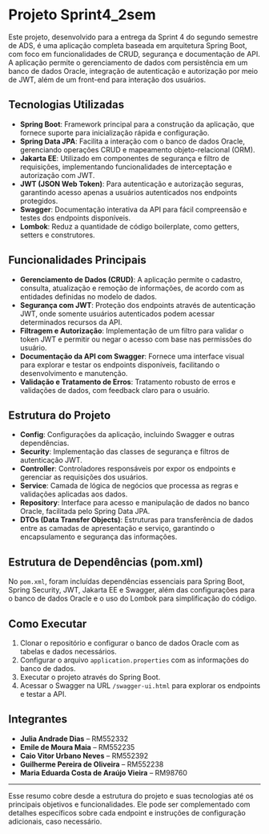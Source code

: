 # Projeto Sprint4_2sem

Este projeto, desenvolvido para a entrega da Sprint 4 do segundo semestre de ADS, é uma aplicação completa baseada em arquitetura Spring Boot, com foco em funcionalidades de CRUD, segurança e documentação de API. A aplicação permite o gerenciamento de dados com persistência em um banco de dados Oracle, integração de autenticação e autorização por meio de JWT, além de um front-end para interação dos usuários.

## Tecnologias Utilizadas
- **Spring Boot**: Framework principal para a construção da aplicação, que fornece suporte para inicialização rápida e configuração.
- **Spring Data JPA**: Facilita a interação com o banco de dados Oracle, gerenciando operações CRUD e mapeamento objeto-relacional (ORM).
- **Jakarta EE**: Utilizado em componentes de segurança e filtro de requisições, implementando funcionalidades de interceptação e autorização com JWT.
- **JWT (JSON Web Token)**: Para autenticação e autorização seguras, garantindo acesso apenas a usuários autenticados nos endpoints protegidos.
- **Swagger**: Documentação interativa da API para fácil compreensão e testes dos endpoints disponíveis.
- **Lombok**: Reduz a quantidade de código boilerplate, como getters, setters e construtores.

## Funcionalidades Principais
- **Gerenciamento de Dados (CRUD)**: A aplicação permite o cadastro, consulta, atualização e remoção de informações, de acordo com as entidades definidas no modelo de dados.
- **Segurança com JWT**: Proteção dos endpoints através de autenticação JWT, onde somente usuários autenticados podem acessar determinados recursos da API.
- **Filtragem e Autorização**: Implementação de um filtro para validar o token JWT e permitir ou negar o acesso com base nas permissões do usuário.
- **Documentação da API com Swagger**: Fornece uma interface visual para explorar e testar os endpoints disponíveis, facilitando o desenvolvimento e manutenção.
- **Validação e Tratamento de Erros**: Tratamento robusto de erros e validações de dados, com feedback claro para o usuário.

## Estrutura do Projeto
- **Config**: Configurações da aplicação, incluindo Swagger e outras dependências.
- **Security**: Implementação das classes de segurança e filtros de autenticação JWT.
- **Controller**: Controladores responsáveis por expor os endpoints e gerenciar as requisições dos usuários.
- **Service**: Camada de lógica de negócios que processa as regras e validações aplicadas aos dados.
- **Repository**: Interface para acesso e manipulação de dados no banco Oracle, facilitada pelo Spring Data JPA.
- **DTOs (Data Transfer Objects)**: Estruturas para transferência de dados entre as camadas de apresentação e serviço, garantindo o encapsulamento e segurança das informações.

## Estrutura de Dependências (pom.xml)
No `pom.xml`, foram incluídas dependências essenciais para Spring Boot, Spring Security, JWT, Jakarta EE e Swagger, além das configurações para o banco de dados Oracle e o uso do Lombok para simplificação do código.

## Como Executar
1. Clonar o repositório e configurar o banco de dados Oracle com as tabelas e dados necessários.
2. Configurar o arquivo `application.properties` com as informações do banco de dados.
3. Executar o projeto através do Spring Boot.
4. Acessar o Swagger na URL `/swagger-ui.html` para explorar os endpoints e testar a API.

## Integrantes
- **Julia Andrade Dias** – RM552332
- **Emile de Moura Maia** – RM552235
- **Caio Vitor Urbano Neves** – RM552392
- **Guilherme Pereira de Oliveira** – RM552238
- **Maria Eduarda Costa de Araújo Vieira** – RM98760

---

Esse resumo cobre desde a estrutura do projeto e suas tecnologias até os principais objetivos e funcionalidades. Ele pode ser complementado com detalhes específicos sobre cada endpoint e instruções de configuração adicionais, caso necessário.
